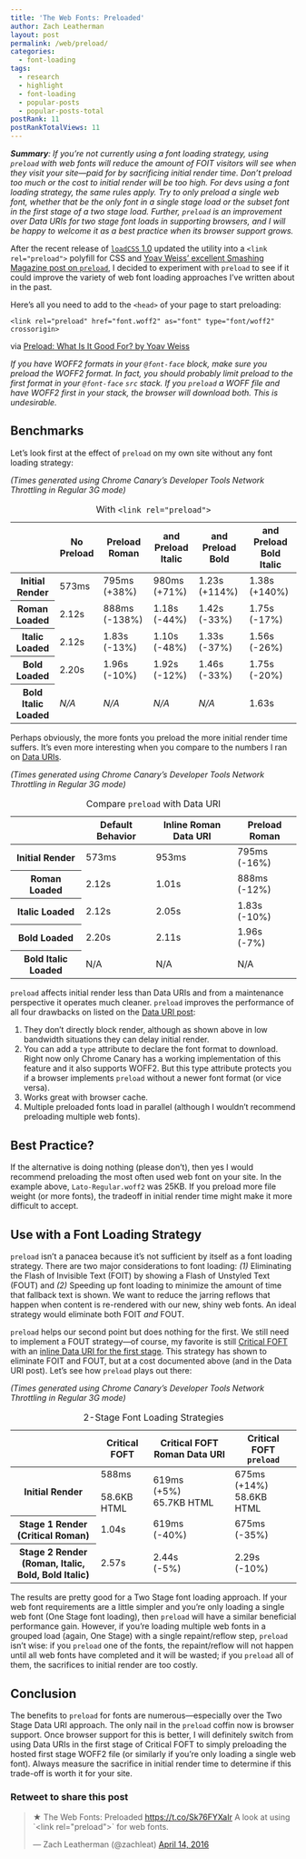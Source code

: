```yaml
---
title: 'The Web Fonts: Preloaded'
author: Zach Leatherman
layout: post
permalink: /web/preload/
categories:
  - font-loading
tags:
  - research
  - highlight
  - font-loading
  - popular-posts
  - popular-posts-total
postRank: 11
postRankTotalViews: 11
---
```


***Summary**: If you’re not currently using a font loading strategy, using `preload` with web fonts will reduce the amount of FOIT visitors will see when they visit your site—paid for by sacrificing initial render time. Don’t preload too much or the cost to initial render will be too high. For devs using a font loading strategy, the same rules apply. Try to only preload a single web font, whether that be the only font in a single stage load or the subset font in the first stage of a two stage load. Further, `preload` is an improvement over Data URIs for two stage font loads in supporting browsers, and I will be happy to welcome it as a best practice when its browser support grows.*

After the recent release of [`loadCSS` 1.0](https://github.com/filamentgroup/loadCSS#recommended-usage-pattern) updated the utility into a `<link rel="preload">` polyfill for CSS and [Yoav Weiss’ excellent Smashing Magazine post on `preload`](https://www.smashingmagazine.com/2016/02/preload-what-is-it-good-for/), I decided to experiment with `preload` to see if it could improve the variety of web font loading approaches I’ve written about in the past.

Here’s all you need to add to the `<head>` of your page to start preloading:

```
<link rel="preload" href="font.woff2" as="font" type="font/woff2" crossorigin>
```
<span class="caption">via <a href="https://www.smashingmagazine.com/2016/02/preload-what-is-it-good-for/">Preload: What Is It Good For? by Yoav Weiss</a>

*If you have WOFF2 formats in your `@font-face` block, make sure you preload the WOFF2 format. In fact, you should probably limit preload to the first format in your `@font-face` `src` stack. If you `preload` a WOFF file and have WOFF2 first in your stack, the browser will download both. This is undesirable.*

## Benchmarks

Let’s look first at the effect of `preload` on my own site without any font loading strategy:

*(Times generated using Chrome Canary’s Developer Tools Network Throttling in Regular 3G mode)*

<table>
	<caption>With <code>&lt;link rel="preload"&gt;</code></caption>
	<thead>
		<tr>
			<th></th>
			<th>No Preload</th>
			<th>Preload Roman</th>
			<th>and Preload Italic</th>
			<th>and Preload Bold</th>
			<th>and Preload Bold Italic</th>
		</tr>
	</thead>
	<tbody>
		<tr>
			<th>Initial Render</th>
			<td>573ms</td>
			<td>795ms <div class="worse">(+38%)</div></td>
			<td>980ms <div class="worse">(+71%)</div></td>
			<td>1.23s <div class="worse">(+114%)</div></td>
			<td>1.38s <div class="worse">(+140%)</div></td>
		</tr>
		<tr>
			<th>Roman Loaded</th>
			<td>2.12s</td>
			<td>888ms <div class="better">(-138%)</div></td>
			<td>1.18s <div class="better">(-44%)</div></td>
			<td>1.42s <div class="better">(-33%)</div></td>
			<td>1.75s <div class="better">(-17%)</div></td>
		</tr>
		<tr>
			<th>Italic Loaded</th>
			<td>2.12s</td>
			<td>1.83s <div class="better">(-13%)</div></td>
			<td>1.10s <div class="better">(-48%)</div></td>
			<td>1.33s <div class="better">(-37%)</div></td>
			<td>1.56s <div class="better">(-26%)</div></td>
		</tr>
		<tr>
			<th>Bold Loaded</th>
			<td>2.20s</td>
			<td>1.96s <div class="better">(-10%)</div></td>
			<td>1.92s <div class="better">(-12%)</div></td>
			<td>1.46s <div class="better">(-33%)</div></td>
			<td>1.75s <div class="better">(-20%)</div></td>
		</tr>
		<tr>
			<th>Bold Italic Loaded</th>
			<td><em>N/A</em></td>
			<td><em>N/A</em></td>
			<td><em>N/A</em></td>
			<td><em>N/A</em></td>
			<td>1.63s</td>
		</tr>
	</tbody>
</table>

Perhaps obviously, the more fonts you preload the more initial render time suffers. It’s even more interesting when you compare to the numbers I ran on [Data URIs](/web/web-font-data-uris/).

*(Times generated using Chrome Canary’s Developer Tools Network Throttling in Regular 3G mode)*

<table id="results-compare-preload-data-uri">
	<caption>Compare <code>preload</code> with Data URI</caption>
	<thead>
		<tr>
			<th></th>
			<th>Default Behavior</th>
			<th>Inline Roman Data URI</th>
			<th>Preload Roman</th>
		</tr>
	</thead>
	<tbody>
		<tr>
			<th>Initial Render</th>
			<td>573ms</td>
			<td>953ms</td>
			<td>795ms <div class="better">(-16%)</div></td>
		</tr>
		<tr>
			<th>Roman Loaded</th>
			<td>2.12s</td>
			<td>1.01s</td>
			<td>888ms <div class="better">(-12%)</div></td>
		</tr>
		<tr>
			<th>Italic Loaded</th>
			<td>2.12s</td>
			<td>2.05s</td>
			<td>1.83s <div class="better">(-10%)</div></td>
		</tr>
		<tr>
			<th>Bold Loaded</th>
			<td>2.20s</td>
			<td>2.11s</td>
			<td>1.96s <div class="better">(-7%)</div></td>
		</tr>
		<tr>
			<th>Bold Italic Loaded</th>
			<td>N/A</td>
			<td>N/A</td>
			<td>N/A</td>
		</tr>
	</tbody>
</table>

`preload` affects initial render less than Data URIs and from a maintenance perspective it operates much cleaner. `preload` improves the performance of all four drawbacks on listed on the [Data URI post](/web/web-font-data-uris/):

1. They don’t directly block render, although as shown above in low bandwidth situations they can delay initial render.
1. You can add a `type` attribute to declare the font format to download. Right now only Chrome Canary has a working implementation of this feature and it also supports WOFF2. But this type attribute protects you if a browser implements `preload` without a newer font format (or vice versa).
1. Works great with browser cache.
1. Multiple preloaded fonts load in parallel (although I wouldn’t recommend preloading multiple web fonts).

## Best Practice?

If the alternative is doing nothing (please don’t), then yes I would recommend preloading the most often used web font on your site. In the example above, `Lato-Regular.woff2` was 25KB. If you preload more file weight (or more fonts), the tradeoff in initial render time might make it more difficult to accept.

## Use with a Font Loading Strategy

`preload` isn’t a panacea because it’s not sufficient by itself as a font loading strategy. There are two major considerations to font loading: *(1)* Eliminating the Flash of Invisible Text (FOIT) by showing a Flash of Unstyled Text (FOUT) and *(2)* Speeding up font loading to minimize the amount of time that fallback text is shown. We want to reduce the jarring reflows that happen when content is re-rendered with our new, shiny web fonts. An ideal strategy would eliminate both FOIT *and* FOUT.

`preload` helps our second point but does nothing for the first. We still need to implement a FOUT strategy—of course, my favorite is still [Critical FOFT](/web/critical-webfonts/) with an [inline Data URI for the first stage](/web/web-font-data-uris). This strategy has shown to eliminate FOIT and FOUT, but at a cost documented above (and in the Data URI post). Let’s see how `preload` plays out there:

*(Times generated using Chrome Canary’s Developer Tools Network Throttling in Regular 3G mode)*

<table id="results-strategy">
	<caption>2-Stage Font Loading Strategies</caption>
	<thead>
		<tr>
			<th></th>
			<th>Critical FOFT</th>
			<th>Critical FOFT Roman Data URI</th>
			<th>Critical FOFT <code>preload</code></th>
		</tr>
	</thead>
	<tbody>
		<tr>
			<th>Initial Render</th>
			<td>588ms <div>&#160;</div> 58.6KB HTML</td>
			<td>619ms <div class="worse">(+5%)</div> 65.7KB HTML</td>
			<td>675ms <div class="worse">(+14%)</div> 58.6KB HTML</td>
		</tr>
		<tr>
			<th>Stage 1 Render <div>(Critical Roman)</div></th>
			<td>1.04s</td>
			<td>619ms <div class="better">(-40%)</div></td>
			<td>675ms <div class="better">(-35%)</div></td>
		</tr>
		<tr>
			<th>Stage 2 Render <div>(Roman, Italic, Bold, Bold Italic)</div></th>
			<td>2.57s</td>
			<td>2.44s <div class="better">(-5%)</div></td>
			<td>2.29s <div class="better">(-10%)</div></td>
		</tr>
	</tbody>
</table>

The results are pretty good for a Two Stage font loading approach. If your web font requirements are a little simpler and you’re only loading a single web font (One Stage font loading), then `preload` will have a similar beneficial performance gain. However, if you’re loading multiple web fonts in a grouped load (again, One Stage) with a single repaint/reflow step, `preload` isn’t wise: if you `preload` one of the fonts, the repaint/reflow will not happen until all web fonts have completed and it will be wasted; if you `preload` all of them, the sacrifices to initial render are too costly.

## Conclusion

The benefits to `preload` for fonts are numerous—especially over the Two Stage Data URI approach. The only nail in the `preload` coffin now is browser support. Once browser support for this is better, I will definitely switch from using Data URIs in the first stage of Critical FOFT to simply preloading the hosted first stage WOFF2 file (or similarly if you’re only loading a single web font). Always measure the sacrifice in initial render time to determine if this trade-off is worth it for your site.

<div class="retweettoshare">
	<h3 class="retweettoshare_title">Retweet to share this post</h3>
	<div class="retweettoshare_widget">
		<blockquote class="twitter-tweet" data-lang="en"><p lang="en" dir="ltr">★ The Web Fonts: Preloaded <a href="https://t.co/Sk76FYXaIr">https://t.co/Sk76FYXaIr</a> A look at using `&lt;link rel=&quot;preload&quot;&gt;` for web fonts.</p>&mdash; Zach Leatherman (@zachleat) <a href="https://twitter.com/zachleat/status/720593422063525889">April 14, 2016</a></blockquote>
	</div>
</div>

